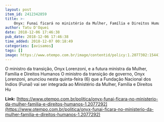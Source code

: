 ```yaml
---
layout: post
item_id: 2412342859
title: >-
    Onyx: Funai ficará no ministério da Mulher, Família e Direitos Humanos
author: Tatu D'Oquei
date: 2018-12-06 17:46:38
pub_date: 2018-12-06 17:46:38
time_added: 2018-12-07 00:18:49
categories: [avisamos]
tags: []
image: https://www.otempo.com.br/image/contentid/policy:1.2077302:1544125077/000_1BE47X.jpg?f=3x2&w=620&$p$f$w=6f8fafa
---
```


O ministro da transição, Onyx Lorenzoni, e a futura ministra da Mulher, Família e Direitos Humanos O ministro da transição de governo, Onyx Lorenzoni, anunciou nesta quinta-feira (6) que a Fundação Nacional dos Índios (Funai) vai ser integrada ao Ministério da Mulher, Família e Direitos Hu

**Link:** [https://www.otempo.com.br/politica/onyx-funai-ficara-no-ministerio-da-mulher-familia-e-direitos-humanos-1.2077292](https://www.otempo.com.br/politica/onyx-funai-ficara-no-ministerio-da-mulher-familia-e-direitos-humanos-1.2077292)

